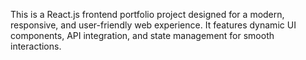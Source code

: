This is a React.js frontend portfolio project designed for a modern, responsive, and user-friendly web experience. It features dynamic UI components, API integration, and state management for smooth interactions.
